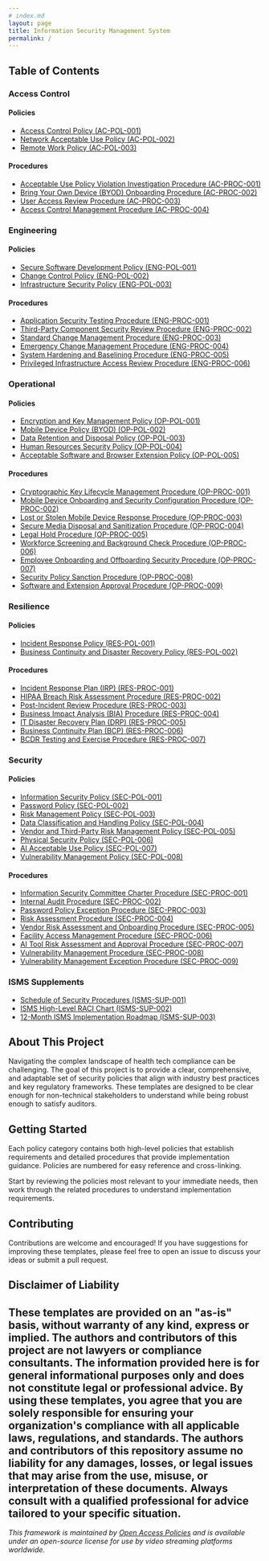 ```yaml
---
# index.md
layout: page
title: Information Security Management System
permalink: /
---
```


## Table of Contents

### Access Control

#### Policies

* [Access Control Policy (AC-POL-001)](./access_control_policies/AC-POL-001)
* [Network Acceptable Use Policy (AC-POL-002)](./access_control_policies/AC-POL-002)
* [Remote Work Policy (AC-POL-003)](./access_control_policies/AC-POL-003)

#### Procedures

* [Acceptable Use Policy Violation Investigation Procedure (AC-PROC-001)](./access_control_procedures/AC-PROC-001)
* [Bring Your Own Device (BYOD) Onboarding Procedure (AC-PROC-002)](./access_control_procedures/AC-PROC-002)
* [User Access Review Procedure (AC-PROC-003)](./access_control_procedures/AC-PROC-003)
* [Access Control Management Procedure (AC-PROC-004)](./access_control_procedures/AC-PROC-004)

### Engineering

#### Policies

* [Secure Software Development Policy (ENG-POL-001)](./engineering_policies/ENG-POL-001)
* [Change Control Policy (ENG-POL-002)](./engineering_policies/ENG-POL-002)
* [Infrastructure Security Policy (ENG-POL-003)](./engineering_policies/ENG-POL-003)

#### Procedures

* [Application Security Testing Procedure (ENG-PROC-001)](./engineering_procedures/ENG-PROC-001)
* [Third-Party Component Security Review Procedure (ENG-PROC-002)](./engineering_procedures/ENG-PROC-002)
* [Standard Change Management Procedure (ENG-PROC-003)](./engineering_procedures/ENG-PROC-003)
* [Emergency Change Management Procedure (ENG-PROC-004)](./engineering_procedures/ENG-PROC-004)
* [System Hardening and Baselining Procedure (ENG-PROC-005)](./engineering_procedures/ENG-PROC-005)
* [Privileged Infrastructure Access Review Procedure (ENG-PROC-006)](./engineering_procedures/ENG-PROC-006)

### Operational

#### Policies

* [Encryption and Key Management Policy (OP-POL-001)](./operational_policies/OP-POL-001)
* [Mobile Device Policy (BYOD) (OP-POL-002)](./operational_policies/OP-POL-002)
* [Data Retention and Disposal Policy (OP-POL-003)](./operational_policies/OP-POL-003)
* [Human Resources Security Policy (OP-POL-004)](./operational_policies/OP-POL-004)
* [Acceptable Software and Browser Extension Policy (OP-POL-005)](./operational_policies/OP-POL-005)

#### Procedures

* [Cryptographic Key Lifecycle Management Procedure (OP-PROC-001)](./operational_procedures/OP-PROC-001)
* [Mobile Device Onboarding and Security Configuration Procedure (OP-PROC-002)](./operational_procedures/OP-PROC-002)
* [Lost or Stolen Mobile Device Response Procedure (OP-PROC-003)](./operational_procedures/OP-PROC-003)
* [Secure Media Disposal and Sanitization Procedure (OP-PROC-004)](./operational_procedures/OP-PROC-004)
* [Legal Hold Procedure (OP-PROC-005)](./operational_procedures/OP-PROC-005)
* [Workforce Screening and Background Check Procedure (OP-PROC-006)](./operational_procedures/OP-PROC-006)
* [Employee Onboarding and Offboarding Security Procedure (OP-PROC-007)](./operational_procedures/OP-PROC-007)
* [Security Policy Sanction Procedure (OP-PROC-008)](./operational_procedures/OP-PROC-008)
* [Software and Extension Approval Procedure (OP-PROC-009)](./operational_procedures/OP-PROC-009)

### Resilience

#### Policies

* [Incident Response Policy (RES-POL-001)](./resilience_policies/RES-POL-001)
* [Business Continuity and Disaster Recovery Policy (RES-POL-002)](./resilience_policies/RES-POL-002)

#### Procedures

* [Incident Response Plan (IRP) (RES-PROC-001)](./resilience_procedures/RES-PROC-001)
* [HIPAA Breach Risk Assessment Procedure (RES-PROC-002)](./resilience_procedures/RES-PROC-002)
* [Post-Incident Review Procedure (RES-PROC-003)](./resilience_procedures/RES-PROC-003)
* [Business Impact Analysis (BIA) Procedure (RES-PROC-004)](./resilience_procedures/RES-PROC-004)
* [IT Disaster Recovery Plan (DRP) (RES-PROC-005)](./resilience_procedures/RES-PROC-005)
* [Business Continuity Plan (BCP) (RES-PROC-006)](./resilience_procedures/RES-PROC-006)
* [BCDR Testing and Exercise Procedure (RES-PROC-007)](./resilience_procedures/RES-PROC-007)

### Security

#### Policies

* [Information Security Policy (SEC-POL-001)](./security_policies/SEC-POL-001)
* [Password Policy (SEC-POL-002)](./security_policies/SEC-POL-002)
* [Risk Management Policy (SEC-POL-003)](./security_policies/SEC-POL-003)
* [Data Classification and Handling Policy (SEC-POL-004)](./security_policies/SEC-POL-004)
* [Vendor and Third-Party Risk Management Policy (SEC-POL-005)](./security_policies/SEC-POL-005)
* [Physical Security Policy (SEC-POL-006)](./security_policies/SEC-POL-006)
* [AI Acceptable Use Policy (SEC-POL-007)](./security_policies/SEC-POL-007)
* [Vulnerability Management Policy (SEC-POL-008)](./security_policies/SEC-POL-008)

#### Procedures

* [Information Security Committee Charter Procedure (SEC-PROC-001)](./security_procedures/SEC-PROC-001)
* [Internal Audit Procedure (SEC-PROC-002)](./security_procedures/SEC-PROC-002)
* [Password Policy Exception Procedure (SEC-PROC-003)](./security_procedures/SEC-PROC-003)
* [Risk Assessment Procedure (SEC-PROC-004)](./security_procedures/SEC-PROC-004)
* [Vendor Risk Assessment and Onboarding Procedure (SEC-PROC-005)](./security_procedures/SEC-PROC-005)
* [Facility Access Management Procedure (SEC-PROC-006)](./security_procedures/SEC-PROC-006)
* [AI Tool Risk Assessment and Approval Procedure (SEC-PROC-007)](./security_procedures/SEC-PROC-007)
* [Vulnerability Management Procedure (SEC-PROC-008)](./security_procedures/SEC-PROC-008)
* [Vulnerability Management Exception Procedure (SEC-PROC-009)](./security_procedures/SEC-PROC-009)

### ISMS Supplements

* [Schedule of Security Procedures (ISMS-SUP-001)](./isms_supplements/ISMS-SUP-001)
* [ISMS High-Level RACI Chart (ISMS-SUP-002)](./isms_supplements/ISMS-SUP-002)
* [12-Month ISMS Implementation Roadmap (ISMS-SUP-003)](./isms_supplements/ISMS-SUP-003)

## About This Project

Navigating the complex landscape of health tech compliance can be challenging. The goal of this project is to provide a clear, comprehensive, and adaptable set of security policies that align with industry best practices and key regulatory frameworks. These templates are designed to be clear enough for non-technical stakeholders to understand while being robust enough to satisfy auditors.

## Getting Started

Each policy category contains both high-level policies that establish requirements and detailed procedures that provide implementation guidance. Policies are numbered for easy reference and cross-linking.

Start by reviewing the policies most relevant to your immediate needs, then work through the related procedures to understand implementation requirements.

## Contributing

Contributions are welcome and encouraged! If you have suggestions for improving these templates, please feel free to open an issue to discuss your ideas or submit a pull request.

## Disclaimer of Liability

These templates are provided on an "as-is" basis, without warranty of any kind, express or implied. The authors and contributors of this project are not lawyers or compliance consultants. The information provided here is for general informational purposes only and does not constitute legal or professional advice. By using these templates, you agree that you are solely responsible for ensuring your organization's compliance with all applicable laws, regulations, and standards. The authors and contributors of this repository assume no liability for any damages, losses, or legal issues that may arise from the use, misuse, or interpretation of these documents. **Always consult with a qualified professional for advice tailored to your specific situation.**
---

*This framework is maintained by [Open Access Policies](https://github.com/open-access-policies) and is available under an open-source license for use by video streaming platforms worldwide.*